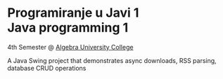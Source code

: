 # Programiranje u Javi 1 <br> Java programming 1
4th Semester @ [Algebra University College](https://www.algebra.hr/visoko-uciliste/en/)

A Java Swing project that demonstrates async downloads, RSS parsing, database CRUD operations
